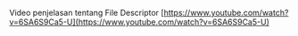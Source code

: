Video penjelasan tentang File Descriptor
[https://www.youtube.com/watch?v=6SA6S9Ca5-U](https://www.youtube.com/watch?v=6SA6S9Ca5-U)
